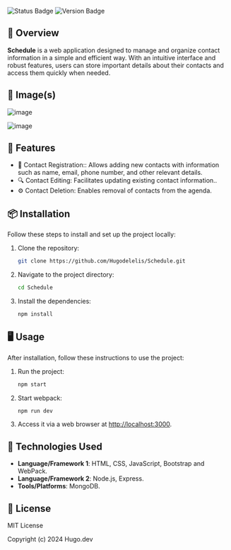 ![Status Badge](https://img.shields.io/badge/status-active-brightgreen)
![Version Badge](https://img.shields.io/badge/version-1.0.0-blue)

## 📖 Overview

**Schedule** is a web application designed to manage and organize contact information in a simple and efficient way. With an intuitive interface and robust features, users can store important details about their contacts and access them quickly when needed.
## 📸 Image(s)
![image](https://github.com/user-attachments/assets/fdb3a1ee-98c4-4800-8a3b-b6d4c591381b)

![image](https://github.com/user-attachments/assets/5d6ef677-fd2d-477d-97df-fca1f640d6b3)

## 🚀 Features

- 🌟 Contact Registration:: Allows adding new contacts with information such as name, email, phone number, and other relevant details.
- 🔍 Contact Editing: Facilitates updating existing contact information..
- ⚙️ Contact Deletion: Enables removal of contacts from the agenda.

## 📦 Installation

Follow these steps to install and set up the project locally:

1. Clone the repository:
    ```bash
    git clone https://github.com/Hugodelelis/Schedule.git
    ```
2. Navigate to the project directory:
    ```bash
    cd Schedule
    ```
3. Install the dependencies:
    ```bash
    npm install
    ```

## 🖥️ Usage

After installation, follow these instructions to use the project:

1. Run the project:
    ```bash
    npm start
    ```
2. Start webpack:
    ```bash
    npm run dev
    ```

3. Access it via a web browser at [http://localhost:3000](http://localhost:3000).

## 🔧 Technologies Used

- **Language/Framework 1**: HTML, CSS, JavaScript, Bootstrap and WebPack.
- **Language/Framework 2**: Node.js, Express.
- **Tools/Platforms**: MongoDB.


## 📜 License
MIT License

Copyright (c) 2024 Hugo.dev
